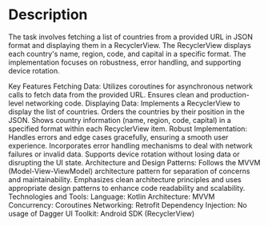 # Description
The task involves fetching a list of countries from a provided URL in JSON format and displaying them in a RecyclerView.
The RecyclerView displays each country's name, region, code, and capital in a specific format.
The implementation focuses on robustness, error handling, and supporting device rotation.


Key Features
Fetching Data:
Utilizes coroutines for asynchronous network calls to fetch data from the provided URL.
Ensures clean and production-level networking code.
Displaying Data:
Implements a RecyclerView to display the list of countries.
Orders the countries by their position in the JSON.
Shows country information (name, region, code, capital) in a specified format within each RecyclerView item.
Robust Implementation:
Handles errors and edge cases gracefully, ensuring a smooth user experience.
Incorporates error handling mechanisms to deal with network failures or invalid data.
Supports device rotation without losing data or disrupting the UI state.
Architecture and Design Patterns:
Follows the MVVM (Model-View-ViewModel) architecture pattern for separation of concerns and maintainability.
Emphasizes clean architecture principles and uses appropriate design patterns to enhance code readability and scalability.
Technologies and Tools:
Language: Kotlin
Architecture: MVVM
Concurrency: Coroutines
Networking: Retrofit
Dependency Injection: No usage of Dagger
UI Toolkit: Android SDK (RecyclerView)
